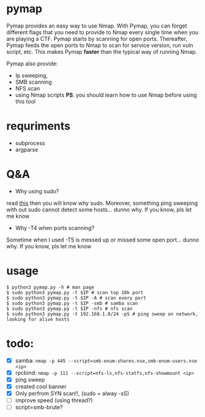 # pymap
Pymap provides an easy way to use Nmap. With Pymap, you can forget different flags that you need to provide to Nmap every single time when you are playing a CTF. Pymap starts by scanning for open ports. Thereafter, Pymap feeds the open ports to Nmap to scan for service version, run vuln script, etc. This makes Pymap **faster** than the typical way of running Nmap. 

Pymap also provide:
- Ip sweeping, 
- SMB scanning
- NFS scan
- using Nmap scripts
**PS**: you should learn how to use Nmap before using this tool

# requriments
- subprocess
- argparse

# Q&A
- Why using sudo?

read [this](https://security.stackexchange.com/questions/175235/nmap-default-scan-technique) then you will know why sudo. Moreover, something ping sweeping with out sudo cannot detect some hosts... dunno why. If you know, pls let me know
- Why -T4 when ports scanning?

Sometime when I used -T5 is messed up or missed some open port... dunno why. If you know, pls let me know

# usage
```console
$ python3 pymap.py -h # man page
$ sudo python3 pymap.py -t $IP # scan top 10k port
$ sudo python3 pymap.py -t $IP -A # scan every port
$ sudo python3 pymap.py -t $IP -smb # samba scan
$ sudo python3 pymap.py -t $IP -nfs # nfs scan
$ sudo python3 pymap.py -t 192.168.1.0/24 -pS # ping sweep on network, looking for alive hosts
```

# todo:
- [x] samba: `nmap -p 445 --script=smb-enum-shares.nse,smb-enum-users.nse <ip>`
- [x] rpcbind: `nmap -p 111 --script=nfs-ls,nfs-statfs,nfs-showmount <ip>`
- [x] ping sweep
- [x] created cool banner
- [x] Only perfrom SYN scan!!, (sudo = alway -sS)
- [ ] improve speed (using thread?)
- [ ] script=smb-brute?
